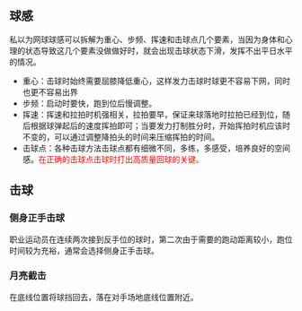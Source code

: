 ## 球感
私以为网球球感可以拆解为重心、步频、挥速和击球点几个要素，当因为身体和心理的状态导致这几个要素没做做好时，就会出现击球状态下滑，发挥不出平日水平的情况。
- 重心：击球时始终需要屈膝降低重心，这样发力击球时球更不容易下网，同时也更不容易出界
- 步频：启动时要快，跑到位后慢调整。
- 挥速：挥速和拉拍时机强相关，拉拍要早，保证来球落地时拉拍已经到位，随后根据球弹起后的速度挥拍即可；当要发力打制胜分时，开始挥拍时机应该时不变的，可以通过调整降拍头的时间来压缩挥拍的时间。
- 击球点：各种击球方法击球点都有细微不同，多练，多感受，培养良好的空间感。<font color='red'>在正确的击球点击球时打出高质量回球的关键。</font>

## 击球
### 侧身正手击球

职业运动员在连续两次接到反手位的球时，第二次由于需要的跑动距离较小，跑位时间较为充裕，通常会选择侧身正手击球。

### 月亮截击

在底线位置将球挡回去，落在对手场地底线位置附近。
